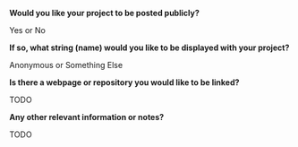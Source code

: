 **Would you like your project to be posted publicly?**

Yes or No

**If so, what string (name) would you like to be displayed with your project?**

Anonymous or Something Else

**Is there a webpage or repository you would like to be linked?**

TODO

**Any other relevant information or notes?**

TODO
